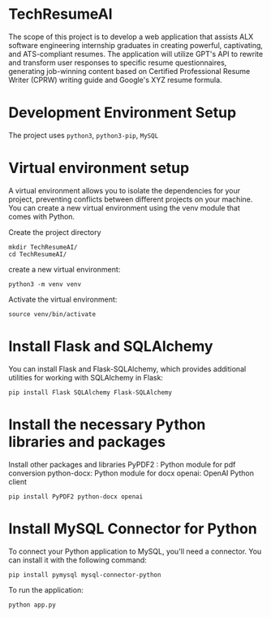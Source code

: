 # TechResumeAI

The scope of this project is to develop a web application that assists ALX software engineering internship graduates in creating powerful, captivating, and ATS-compliant resumes. The application will utilize GPT's API to rewrite and transform user responses to specific resume questionnaires, generating job-winning content based on Certified Professional Resume Writer (CPRW) writing guide and Google's XYZ resume formula.

# Development Environment Setup

The project uses `python3`, `python3-pip`, `MySQL`

# Virtual environment setup

A virtual environment allows you to isolate the dependencies for your project, preventing conflicts between different projects on your machine. You can create a new virtual environment using the venv module that comes with Python.

Create the project directory

```
mkdir TechResumeAI/
cd TechResumeAI/
```

create a new virtual environment:

`python3 -m venv venv`

Activate the virtual environment:

`source venv/bin/activate`

# Install Flask and SQLAlchemy

You can install Flask and Flask-SQLAlchemy, which provides additional utilities for working with SQLAlchemy in Flask:

`pip install Flask SQLAlchemy Flask-SQLAlchemy`

# Install the necessary Python libraries and packages

Install other packages and libraries
PyPDF2 : Python module for pdf conversion
python-docx: Python module for docx
openai: OpenAI Python client

`pip install PyPDF2 python-docx openai`

# Install MySQL Connector for Python

To connect your Python application to MySQL, you'll need a connector. You can install it with the following command:

`pip install pymysql mysql-connector-python`

To run the application:

`python app.py`

